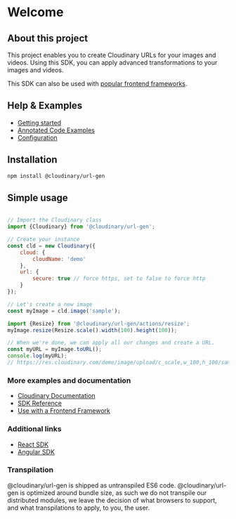# Welcome

## About this project

This project enables you to create Cloudinary URLs for your images and videos.
Using this SDK, you can apply advanced transformations to your images and videos.

This SDK can also be used with [popular frontend frameworks](https://cloudinary.com/documentation/sdks/js/frontend-frameworks/index.html).

## Help & Examples
- [Getting started](https://cloudinary.com/documentation/sdks/js/url-gen/tutorial-gettingStarted.html)
- [Annotated Code Examples](https://cloudinary.com/documentation/sdks/js/url-gen/tutorial-annotatedExamples.html)
- [Configuration](https://cloudinary.com/documentation/sdks/js/url-gen/tutorial-configuration_.html)

## Installation
```bash
npm install @cloudinary/url-gen 
```

## Simple usage
```javascript

// Import the Cloudinary class
import {Cloudinary} from '@cloudinary/url-gen';

// Create your instance
const cld = new Cloudinary({
    cloud: {
        cloudName: 'demo'
    },
    url: {
        secure: true // force https, set to false to force http
    }
});

// Let's create a new image
const myImage = cld.image('sample');

import {Resize} from '@cloudinary/url-gen/actions/resize';
myImage.resize(Resize.scale().width(100).height(100));

// When we're done, we can apply all our changes and create a URL.
const myURL = myImage.toURL();
console.log(myURL);
// https://res.cloudinary.com/demo/image/upload/c_scale,w_100,h_100/sample

```

### More examples and documentation
- [Cloudinary Documentation](https://cloudinary.com/documentation/javascript2_integration)
- [SDK Reference](https://cloudinary.com/documentation/sdks/js/url-gen/index.html)
- [Use with a Frontend Framework](https://cloudinary.com/documentation/sdks/js/frontend-frameworks/index.html)

### Additional links
- [React SDK](https://www.npmjs.com/package/@cloudinary/react)
- [Angular SDK](https://www.npmjs.com/package/@cloudinary/angular) 


### Transpilation
@cloudinary/url-gen is shipped as untranspiled ES6 code.
@cloudinary/url-gen is optimized around bundle size, as such we do not transpile our distributed modules, 
we leave the decision of what browsers to support, and what transpilations to apply, to you, the user.

